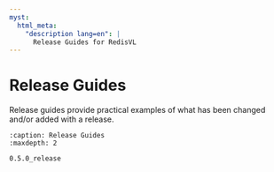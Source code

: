 ```yaml
---
myst:
  html_meta:
    "description lang=en": |
      Release Guides for RedisVL
---
```


# Release Guides
Release guides provide practical examples of what has been changed and/or added with a release.

```{toctree}
:caption: Release Guides
:maxdepth: 2

0.5.0_release
```
